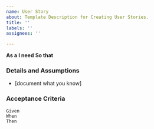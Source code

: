 ```yaml
---
name: User Story
about: Template Description for Creating User Stories.
title: ''
labels: ''
assignees: ''

---
```


**As a** 
 **I need** 
 **So that** 
   
 ### Details and Assumptions
 * [document what you know]
   
 ### Acceptance Criteria  
   
 ```gherkin
 Given 
 When 
 Then
